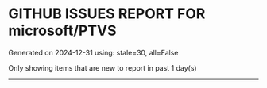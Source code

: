 
# GITHUB ISSUES REPORT FOR microsoft/PTVS


Generated on 2024-12-31 using: stale=30, all=False


Only showing items that are new to report in past 1 day(s)


---




















